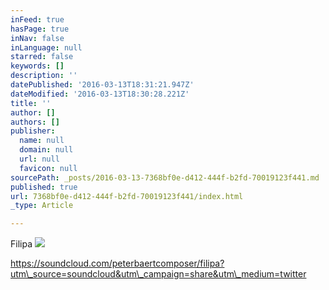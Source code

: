 ```yaml
---
inFeed: true
hasPage: true
inNav: false
inLanguage: null
starred: false
keywords: []
description: ''
datePublished: '2016-03-13T18:31:21.947Z'
dateModified: '2016-03-13T18:30:28.221Z'
title: ''
author: []
authors: []
publisher:
  name: null
  domain: null
  url: null
  favicon: null
sourcePath: _posts/2016-03-13-7368bf0e-d412-444f-b2fd-70019123f441.md
published: true
url: 7368bf0e-d412-444f-b2fd-70019123f441/index.html
_type: Article

---
```

Filipa ![](https://the-grid-user-content.s3-us-west-2.amazonaws.com/c21690a2-754b-4125-b373-e1f020339cb6.jpg)

https://soundcloud.com/peterbaertcomposer/filipa?utm\_source=soundcloud&utm\_campaign=share&utm\_medium=twitter